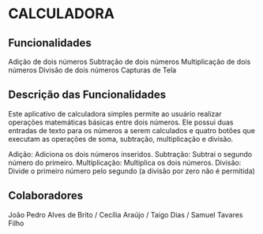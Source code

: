 # CALCULADORA

## Funcionalidades

Adição de dois números
Subtração de dois números
Multiplicação de dois números
Divisão de dois números
Capturas de Tela

## Descrição das Funcionalidades
Este aplicativo de calculadora simples permite ao usuário realizar operações matemáticas básicas entre dois números. Ele possui duas entradas de texto para os números a serem calculados e quatro botões que executam as operações de soma, subtração, multiplicação e divisão.

Adição: Adiciona os dois números inseridos.
Subtração: Subtrai o segundo número do primeiro.
Multiplicação: Multiplica os dois números.
Divisão: Divide o primeiro número pelo segundo (a divisão por zero não é permitida)

## Colaboradores

João Pedro Alves de Brito / Cecília Araújo / Taigo Dias / Samuel Tavares Filho
